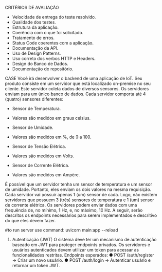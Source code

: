 CRITÉRIOS DE AVALIAÇÃO 
- Velocidade de entrega do teste resolvido. 
- Qualidade dos testes. 
- Estrutura da aplicação. 
- Coerência com o que foi solicitado. 
- Tratamento de erros. 
- Status Code coerentes com a aplicação. 
- Documentação da API. 
- Uso de Design Patterns. 
- Uso correto dos verbos HTTP e Headers. 
- Design do Banco de Dados. 
- Documentação do repositório.

CASE 
Você irá desenvolver o backend de uma aplicação de IoT. Seu produto consiste em um servidor que está localizado on-premise no seu cliente. Este servidor coleta dados de diversos sensores. Os servidores enviam para um único banco de dados. Cada servidor comporta até 4 (quatro) sensores diferentes: 

- Sensor de Temperatura.
- Valores são medidos em graus celsius.

- Sensor de Umidade.
- Valores são medidos em %, de 0 a 100.

- Sensor de Tensão Elétrica.
- Valores são medidos em Volts.

- Sensor de Corrente Elétrica.
- Valores são medidos em Ampère.

É possível que um servidor tenha um sensor de temperatura e um sensor de umidade. Portanto, 
eles enviam os dois valores na mesma requisição. Cada servidor vai possuir apenas 1 (um) sensor de cada. 
Logo, não existem servidores que possuem 3 (três) sensores de temperatura e 1 (um) sensor de corrente elétrica. 
Os servidores podem enviar dados com uma frequência de, no mínimo, 1 Hz, e, no máximo, 10 Hz. 
A seguir, serão descritos os endpoints necessários para serem implementados e descritivo do que eles devem fazer.


#to run server use command: uvicorn main:app --reload

1. Autenticação (JWT)
O sistema deve ter um mecanismo de autenticação baseado em JWT para proteger endpoints privados. Os servidores e usuários autenticados devem utilizar um token para acessar as funcionalidades restritas.
Endpoints esperados:
● POST /auth/register → Criar um novo usuário.
● POST /auth/login → Autenticar usuário e retornar um token JWT.